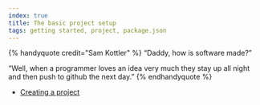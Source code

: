 ```yaml
---
index: true
title: The basic project setup
tags: getting started, project, package.json
---
```


{% handyquote credit="Sam Kottler" %}
“Daddy, how is software made?”

“Well, when a programmer loves an idea very much they stay up all night and then push to github the next day.”
{% endhandyquote %}

- [Creating a project](01-creating-a-project.md)
